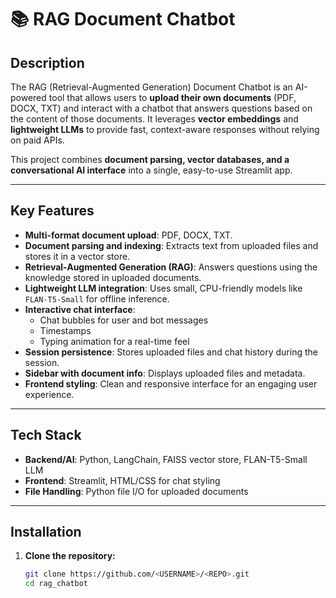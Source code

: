 # 📚 RAG Document Chatbot

## **Description**
The RAG (Retrieval-Augmented Generation) Document Chatbot is an AI-powered tool that allows users to **upload their own documents** (PDF, DOCX, TXT) and interact with a chatbot that answers questions based on the content of those documents. It leverages **vector embeddings** and **lightweight LLMs** to provide fast, context-aware responses without relying on paid APIs.

This project combines **document parsing, vector databases, and a conversational AI interface** into a single, easy-to-use Streamlit app.

---

## **Key Features**
- **Multi-format document upload**: PDF, DOCX, TXT.
- **Document parsing and indexing**: Extracts text from uploaded files and stores it in a vector store.
- **Retrieval-Augmented Generation (RAG)**: Answers questions using the knowledge stored in uploaded documents.
- **Lightweight LLM integration**: Uses small, CPU-friendly models like `FLAN-T5-Small` for offline inference.
- **Interactive chat interface**:
  - Chat bubbles for user and bot messages
  - Timestamps
  - Typing animation for a real-time feel
- **Session persistence**: Stores uploaded files and chat history during the session.
- **Sidebar with document info**: Displays uploaded files and metadata.
- **Frontend styling**: Clean and responsive interface for an engaging user experience.

---

## **Tech Stack**
- **Backend/AI**: Python, LangChain, FAISS vector store, FLAN-T5-Small LLM
- **Frontend**: Streamlit, HTML/CSS for chat styling
- **File Handling**: Python file I/O for uploaded documents

---

## **Installation**
1. **Clone the repository:**
   ```bash
   git clone https://github.com/<USERNAME>/<REPO>.git
   cd rag_chatbot
